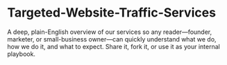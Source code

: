 # Targeted-Website-Traffic-Services
A deep, plain-English overview of our services so any reader—founder, marketer, or small-business owner—can quickly understand what we do, how we do it, and what to expect. Share it, fork it, or use it as your internal playbook.
